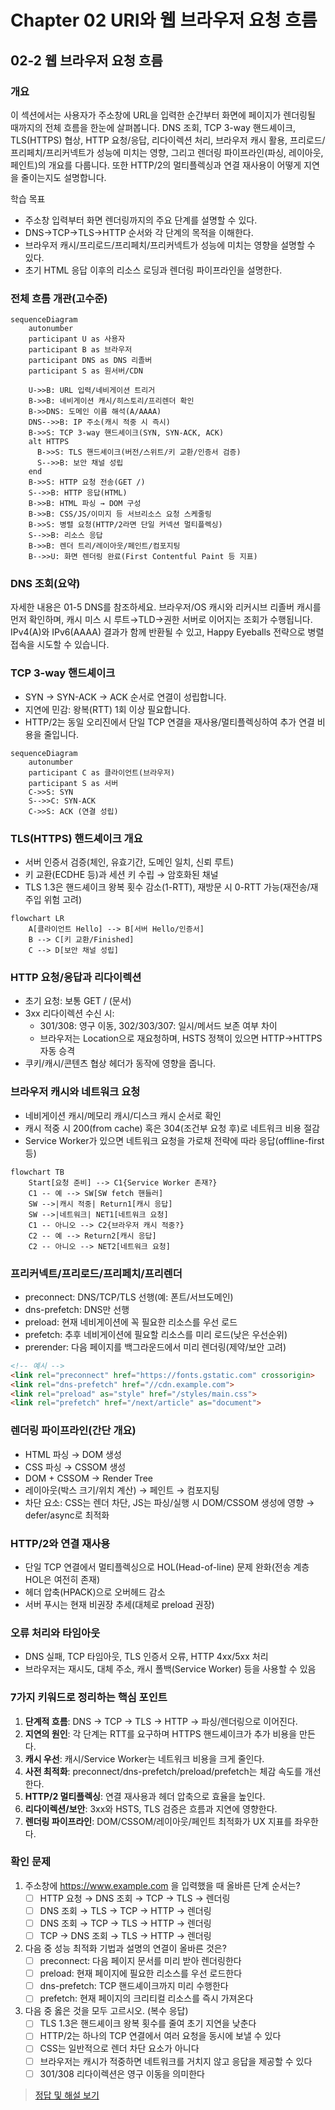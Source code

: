 # Chapter 02 URI와 웹 브라우저 요청 흐름

## 02-2 웹 브라우저 요청 흐름

### 개요
이 섹션에서는 사용자가 주소창에 URL을 입력한 순간부터 화면에 페이지가 렌더링될 때까지의 전체 흐름을 한눈에 살펴봅니다. DNS 조회, TCP 3-way 핸드셰이크, TLS(HTTPS) 협상, HTTP 요청/응답, 리다이렉션 처리, 브라우저 캐시 활용, 프리로드/프리페치/프리커넥트가 성능에 미치는 영향, 그리고 렌더링 파이프라인(파싱, 레이아웃, 페인트)의 개요를 다룹니다. 또한 HTTP/2의 멀티플렉싱과 연결 재사용이 어떻게 지연을 줄이는지도 설명합니다.

학습 목표
- 주소창 입력부터 화면 렌더링까지의 주요 단계를 설명할 수 있다.
- DNS→TCP→TLS→HTTP 순서와 각 단계의 목적을 이해한다.
- 브라우저 캐시/프리로드/프리페치/프리커넥트가 성능에 미치는 영향을 설명할 수 있다.
- 초기 HTML 응답 이후의 리소스 로딩과 렌더링 파이프라인을 설명한다.

### 전체 흐름 개관(고수준)
```mermaid
sequenceDiagram
    autonumber
    participant U as 사용자
    participant B as 브라우저
    participant DNS as DNS 리졸버
    participant S as 원서버/CDN

    U->>B: URL 입력/네비게이션 트리거
    B->>B: 네비게이션 캐시/히스토리/프리렌더 확인
    B->>DNS: 도메인 이름 해석(A/AAAA)
    DNS-->>B: IP 주소(캐시 적중 시 즉시)
    B->>S: TCP 3-way 핸드셰이크(SYN, SYN-ACK, ACK)
    alt HTTPS
      B->>S: TLS 핸드셰이크(버전/스위트/키 교환/인증서 검증)
      S-->>B: 보안 채널 성립
    end
    B->>S: HTTP 요청 전송(GET /)
    S-->>B: HTTP 응답(HTML)
    B->>B: HTML 파싱 → DOM 구성
    B->>B: CSS/JS/이미지 등 서브리소스 요청 스케줄링
    B->>S: 병렬 요청(HTTP/2라면 단일 커넥션 멀티플렉싱)
    S-->>B: 리소스 응답
    B->>B: 렌더 트리/레이아웃/페인트/컴포지팅
    B-->>U: 화면 렌더링 완료(First Contentful Paint 등 지표)
```

### DNS 조회(요약)
자세한 내용은 01-5 DNS를 참조하세요. 브라우저/OS 캐시와 리커시브 리졸버 캐시를 먼저 확인하며, 캐시 미스 시 루트→TLD→권한 서버로 이어지는 조회가 수행됩니다. IPv4(A)와 IPv6(AAAA) 결과가 함께 반환될 수 있고, Happy Eyeballs 전략으로 병렬 접속을 시도할 수 있습니다.

### TCP 3-way 핸드셰이크
- SYN → SYN-ACK → ACK 순서로 연결이 성립합니다.
- 지연에 민감: 왕복(RTT) 1회 이상 필요합니다.
- HTTP/2는 동일 오리진에서 단일 TCP 연결을 재사용/멀티플렉싱하여 추가 연결 비용을 줄입니다.

```mermaid
sequenceDiagram
    autonumber
    participant C as 클라이언트(브라우저)
    participant S as 서버
    C->>S: SYN
    S-->>C: SYN-ACK
    C->>S: ACK (연결 성립)
```

### TLS(HTTPS) 핸드셰이크 개요
- 서버 인증서 검증(체인, 유효기간, 도메인 일치, 신뢰 루트)
- 키 교환(ECDHE 등)과 세션 키 수립 → 암호화된 채널
- TLS 1.3은 핸드셰이크 왕복 횟수 감소(1-RTT), 재방문 시 0-RTT 가능(재전송/재주입 위험 고려)

```mermaid
flowchart LR
    A[클라이언트 Hello] --> B[서버 Hello/인증서]
    B --> C[키 교환/Finished]
    C --> D[보안 채널 성립]
```

### HTTP 요청/응답과 리다이렉션
- 초기 요청: 보통 GET / (문서)
- 3xx 리다이렉션 수신 시:
  - 301/308: 영구 이동, 302/303/307: 일시/메서드 보존 여부 차이
  - 브라우저는 Location으로 재요청하며, HSTS 정책이 있으면 HTTP→HTTPS 자동 승격
- 쿠키/캐시/콘텐츠 협상 헤더가 동작에 영향을 줍니다.

### 브라우저 캐시와 네트워크 요청
- 네비게이션 캐시/메모리 캐시/디스크 캐시 순서로 확인
- 캐시 적중 시 200(from cache) 혹은 304(조건부 요청 후)로 네트워크 비용 절감
- Service Worker가 있으면 네트워크 요청을 가로채 전략에 따라 응답(offline-first 등)

```mermaid
flowchart TB
    Start[요청 준비] --> C1{Service Worker 존재?}
    C1 -- 예 --> SW[SW fetch 핸들러]
    SW -->|캐시 적중| Return1[캐시 응답]
    SW -->|네트워크| NET1[네트워크 요청]
    C1 -- 아니오 --> C2{브라우저 캐시 적중?}
    C2 -- 예 --> Return2[캐시 응답]
    C2 -- 아니오 --> NET2[네트워크 요청]
```

### 프리커넥트/프리로드/프리페치/프리렌더
- preconnect: DNS/TCP/TLS 선행(예: 폰트/서브도메인)
- dns-prefetch: DNS만 선행
- preload: 현재 네비게이션에 꼭 필요한 리소스를 우선 로드
- prefetch: 추후 네비게이션에 필요할 리소스를 미리 로드(낮은 우선순위)
- prerender: 다음 페이지를 백그라운드에서 미리 렌더링(제약/보안 고려)

```html
<!-- 예시 -->
<link rel="preconnect" href="https://fonts.gstatic.com" crossorigin>
<link rel="dns-prefetch" href="//cdn.example.com">
<link rel="preload" as="style" href="/styles/main.css">
<link rel="prefetch" href="/next/article" as="document">
```

### 렌더링 파이프라인(간단 개요)
- HTML 파싱 → DOM 생성
- CSS 파싱 → CSSOM 생성
- DOM + CSSOM → Render Tree
- 레이아웃(박스 크기/위치 계산) → 페인트 → 컴포지팅
- 차단 요소: CSS는 렌더 차단, JS는 파싱/실행 시 DOM/CSSOM 생성에 영향 → defer/async로 최적화

### HTTP/2와 연결 재사용
- 단일 TCP 연결에서 멀티플렉싱으로 HOL(Head-of-line) 문제 완화(전송 계층 HOL은 여전히 존재)
- 헤더 압축(HPACK)으로 오버헤드 감소
- 서버 푸시는 현재 비권장 추세(대체로 preload 권장)

### 오류 처리와 타임아웃
- DNS 실패, TCP 타임아웃, TLS 인증서 오류, HTTP 4xx/5xx 처리
- 브라우저는 재시도, 대체 주소, 캐시 폴백(Service Worker) 등을 사용할 수 있음

### 7가지 키워드로 정리하는 핵심 포인트
1. **단계적 흐름**: DNS → TCP → TLS → HTTP → 파싱/렌더링으로 이어진다.
2. **지연의 원인**: 각 단계는 RTT를 요구하며 HTTPS 핸드셰이크가 추가 비용을 만든다.
3. **캐시 우선**: 캐시/Service Worker는 네트워크 비용을 크게 줄인다.
4. **사전 최적화**: preconnect/dns-prefetch/preload/prefetch는 체감 속도를 개선한다.
5. **HTTP/2 멀티플렉싱**: 연결 재사용과 헤더 압축으로 효율을 높인다.
6. **리다이렉션/보안**: 3xx와 HSTS, TLS 검증은 흐름과 지연에 영향한다.
7. **렌더링 파이프라인**: DOM/CSSOM/레이아웃/페인트 최적화가 UX 지표를 좌우한다.

### 확인 문제
1. 주소창에 https://www.example.com 을 입력했을 때 올바른 단계 순서는?
    - [ ] HTTP 요청 → DNS 조회 → TCP → TLS → 렌더링
    - [ ] DNS 조회 → TLS → TCP → HTTP → 렌더링
    - [ ] DNS 조회 → TCP → TLS → HTTP → 렌더링
    - [ ] TCP → DNS 조회 → TLS → HTTP → 렌더링

2. 다음 중 성능 최적화 기법과 설명의 연결이 올바른 것은?
    - [ ] preconnect: 다음 페이지 문서를 미리 받아 렌더링한다
    - [ ] preload: 현재 페이지에 필요한 리소스를 우선 로드한다
    - [ ] dns-prefetch: TCP 핸드셰이크까지 미리 수행한다
    - [ ] prefetch: 현재 페이지의 크리티컬 리소스를 즉시 가져온다

3. 다음 중 옳은 것을 모두 고르시오. (복수 응답)
    - [ ] TLS 1.3은 핸드셰이크 왕복 횟수를 줄여 초기 지연을 낮춘다
    - [ ] HTTP/2는 하나의 TCP 연결에서 여러 요청을 동시에 보낼 수 있다
    - [ ] CSS는 일반적으로 렌더 차단 요소가 아니다
    - [ ] 브라우저는 캐시가 적중하면 네트워크를 거치지 않고 응답을 제공할 수 있다
    - [ ] 301/308 리다이렉션은 영구 이동을 의미한다

> [정답 및 해설 보기](../answers_and_explanations.md#ans-02-2-웹-브라우저-요청-흐름)
